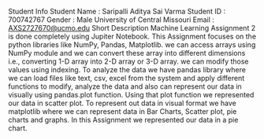 Student Info
Student Name : Saripalli Aditya Sai Varma
Student ID : 700742767
Gender : Male
University of Central Missouri
Email : AXS2727670@ucmo.edu
Short Description
Machine Learning Assignment 2 is done completely using Jupiter Notebook. This Assignment focuses on the python libraries like NumPy, Pandas, Matplotlib. we can access arrays using NumPy module and we can convert these array into different dimensions i.e., converting 1-D array into 2-D array or 3-D array. we can modify those values using indexing. To analyze the data we have pandas library where we can load files like text, csv, excel from the system and apply different functions to modify, analyze the data and also can represent our data in visually using pandas.plot function. Using that plot function we represented our data in scatter plot. To represent out data in visual format we have matplotlib where we can represent data in Bar Charts, Scatter plot, pie charts and graphs. In this Assignment we represented our data in a pie chart.
